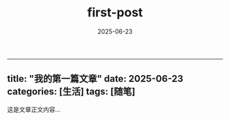 ﻿---
title: "first-post"
date: 2025-06-23
categories: [未分类]
---

---
title: "我的第一篇文章"
date: 2025-06-23
categories: [生活]
tags: [随笔]
---
这是文章正文内容...

